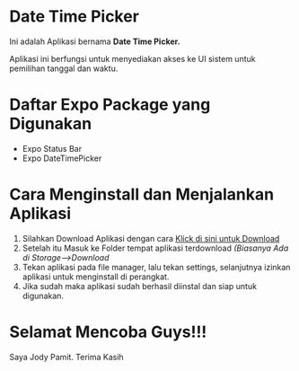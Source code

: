 # Date Time Picker
Ini adalah Aplikasi bernama **Date Time Picker.** 

Aplikasi ini berfungsi untuk menyediakan akses ke UI sistem untuk pemilihan tanggal dan waktu.
# Daftar Expo Package yang Digunakan
- Expo Status Bar
- Expo DateTimePicker
# Cara Menginstall dan Menjalankan Aplikasi
1. Silahkan Download Aplikasi dengan cara [Klick di sini untuk Download](https://expo.dev/artifacts/1396d24d-e4c5-49cf-a472-8b4c22d92742)
2. Setelah itu Masuk ke Folder tempat aplikasi terdownload *(Biasanya Ada di Storage-->Download*
4. Tekan aplikasi pada file manager, lalu tekan settings, selanjutnya izinkan aplikasi untuk menginstall di perangkat.
5. Jika sudah maka aplikasi sudah berhasil diinstal dan siap untuk digunakan.
# Selamat Mencoba Guys!!!
Saya Jody Pamit. Terima Kasih
